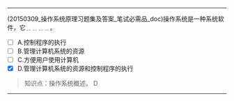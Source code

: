 ---
(20150309_操作系统原理习题集及答案_笔试必需品_doc)操作系统是一种系统软件，它﹎﹎﹎﹎。
- [ ] A.控制程序的执行 
- [ ] B.管理计算机系统的资源 
- [ ] C.方便用户使用计算机 
- [x] D.管理计算机系统的资源和控制程序的执行

> 知识点：操作系统概述。
> D

---
